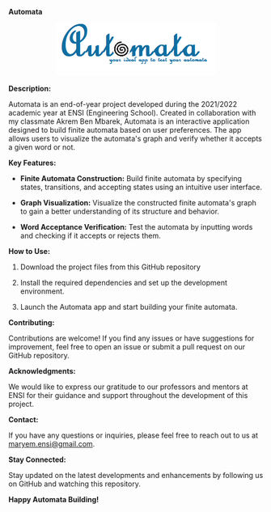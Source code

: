 **Automata**
<p align="center"><img src="logo.PNG" ></p>


**Description:**

Automata is an end-of-year project developed during the 2021/2022 academic year at ENSI (Engineering School). Created in collaboration with my classmate Akrem Ben Mbarek, Automata is an interactive application designed to build finite automata based on user preferences. The app allows users to visualize the automata's graph and verify whether it accepts a given word or not.

**Key Features:**

- **Finite Automata Construction:** Build finite automata by specifying states, transitions, and accepting states using an intuitive user interface.

- **Graph Visualization:** Visualize the constructed finite automata's graph to gain a better understanding of its structure and behavior.

- **Word Acceptance Verification:** Test the automata by inputting words and checking if it accepts or rejects them.

**How to Use:**

1. Download the project files from this GitHub repository

2. Install the required dependencies and set up the development environment.

3. Launch the Automata app and start building your finite automata.

**Contributing:**

Contributions are welcome! If you find any issues or have suggestions for improvement, feel free to open an issue or submit a pull request on our GitHub repository.


**Acknowledgments:**

We would like to express our gratitude to our professors and mentors at ENSI for their guidance and support throughout the development of this project.

**Contact:**

If you have any questions or inquiries, please feel free to reach out to us at [maryem.ensi@gmail.com](mailto:maryem.ensi@gmail.com).

**Stay Connected:**

Stay updated on the latest developments and enhancements by following us on GitHub and watching this repository.

**Happy Automata Building!**
